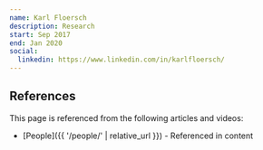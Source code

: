 ```yaml
---
name: Karl Floersch
description: Research
start: Sep 2017
end: Jan 2020
social:
  linkedin: https://www.linkedin.com/in/karlfloersch/
---
```


## References

This page is referenced from the following articles and videos:

- [People]({{ '/people/' | relative_url }}) - Referenced in content